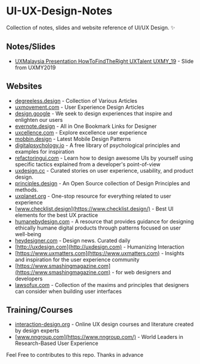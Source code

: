 # UI-UX-Design-Notes
Collection of notes, slides and website reference of UI/UX Design.  ✨

## Notes/Slides
- [UXMalaysia Presentation HowToFindTheRight UXTalent UXMY_19](https://gallery.mailchimp.com/d0cd738e9a5456f8b8dcc1c28/files/83704860-3d85-4e49-bb93-48154e47ca2b/UXMalaysia_HowToFindTheRightUXTalent_PrithikaMadhavan_19092018.pdf) - Slide from UXMY2019

## Websites

- [degreeless.design](https://www.degreeless.design/) - Collection of Various Articles
- [uxmovement.com](https://uxmovement.com/) - User Experience Design Articles
- [design.google](https://design.google/) -  We seek to design experiences that inspire and enlighten our users
- [evernote.design](https://www.evernote.design/) - All in One Bookmark Links for Designer
- [uxcellence.com](https://www.evernote.design/) - Explore excellence user experience
- [mobbin.design](https://mobbin.design/) - Latest Mobile Design Patterns
- [digitalpsychology.io](https://digitalpsychology.io/) - A free library of psychological principles and examples for inspiration
- [refactoringui.com](https://refactoringui.com/) - Learn how to design awesome UIs by yourself using specific tactics explained from a developer's point-of-view
- [uxdesign.cc](https://uxdesign.cc/) - Curated stories on user experience, usability, and product design.
- [principles.design](https://principles.design/) - An Open Source collection of Design Principles and methods.
- [uxplanet.org](https://uxplanet.org/) - One-stop resource for everything related to user experience
- [www.checklist.design](https://www.checklist.design/) - Best UI elements for the best UX practice
- [humanebydesign.com](https://humanebydesign.com/) - A resource that provides guidance for designing ethically humane digital products through patterns focused on user well-being
- [heydesigner.com](https://heydesigner.com) - Design news. Curated daily
- [http://uxdesign.com](http://uxdesign.com) - Humanizing Interaction
- [https://www.uxmatters.com](https://www.uxmatters.com) - Insights and inspiration for the user experience community
- [https://www.smashingmagazine.com](https://www.smashingmagazine.com) - for web designers and developers
- [lawsofux.com](https://lawsofux.com/) - Collection of the maxims and principles that designers can consider when building user interfaces

## Training/Courses
- [interaction-design.org](https://www.interaction-design.org/) - Online UX design courses and literature created by design experts
- [www.nngroup.com](https://www.nngroup.com/) - World Leaders in Research-Based User Experience



Feel Free to contributes to this repo. Thanks in advance
